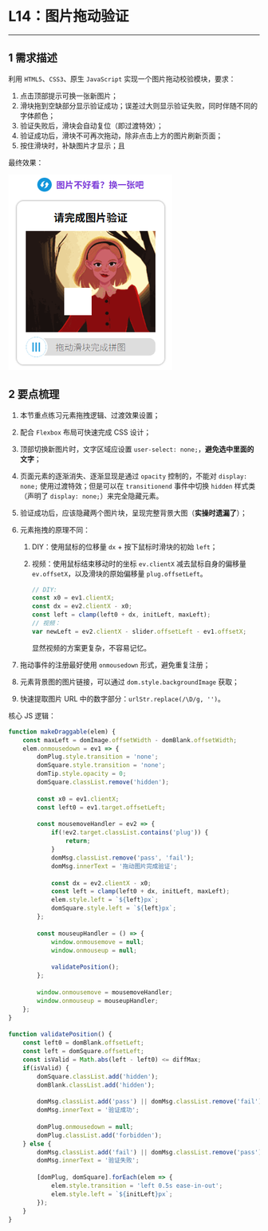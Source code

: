 # L14：图片拖动验证

---



## 1 需求描述

利用 `HTML5`、`CSS3`、原生 `JavaScript` 实现一个图片拖动校验模块，要求：

1. 点击顶部提示可换一张新图片；
2. 滑块拖到空缺部分显示验证成功；误差过大则显示验证失败，同时伴随不同的字体颜色；
3. 验证失败后，滑块会自动复位（即过渡特效）；
4. 验证成功后，滑块不可再次拖动，除非点击上方的图片刷新页面；
5. 按住滑块时，补缺图片才显示；且

最终效果：

![](../assets/14.1.png)



## 2 要点梳理

1. 本节重点练习元素拖拽逻辑、过渡效果设置；

2. 配合 `Flexbox` 布局可快速完成 CSS 设计；

3. 顶部切换新图片时，文字区域应设置 `user-select: none;`，**避免选中里面的文字**；

4. 页面元素的逐渐消失、逐渐显现是通过 `opacity` 控制的，不能对 `display: none;` 使用过渡特效；但是可以在 `transitionend` 事件中切换 `hidden` 样式类（声明了 `display: none;`）来完全隐藏元素。

5. 验证成功后，应该隐藏两个图片块，呈现完整背景大图（**实操时遗漏了**）；

6. 元素拖拽的原理不同：

   1. DIY：使用鼠标的位移量 `dx` + 按下鼠标时滑块的初始 `left`；

   2. 视频：使用鼠标结束移动时的坐标 `ev.clientX` 减去鼠标自身的偏移量 `ev.offsetX`，以及滑块的原始偏移量 `plug.offsetLeft`。

      ```js
      // DIY:
      const x0 = ev1.clientX;
      const dx = ev2.clientX - x0;
      const left = clamp(left0 + dx, initLeft, maxLeft);
      // 视频：
      var newLeft = ev2.clientX - slider.offsetLeft - ev1.offsetX;
      ```

      显然视频的方案更复杂，不容易记忆。

7. 拖动事件的注册最好使用 `onmousedown` 形式，避免重复注册；

8. 元素背景图的图片链接，可以通过 `dom.style.backgroundImage` 获取；

9. 快速提取图片 URL 中的数字部分：`urlStr.replace(/\D/g, '')`。

核心 JS 逻辑：

```js
function makeDraggable(elem) {
    const maxLeft = domImage.offsetWidth - domBlank.offsetWidth;
    elem.onmousedown = ev1 => {
        domPlug.style.transition = 'none';
        domSquare.style.transition = 'none';
        domTip.style.opacity = 0;
        domSquare.classList.remove('hidden');

        const x0 = ev1.clientX;
        const left0 = ev1.target.offsetLeft;

        const mousemoveHandler = ev2 => {
            if(!ev2.target.classList.contains('plug')) {
                return;
            }
            domMsg.classList.remove('pass', 'fail');
            domMsg.innerText = '拖动图片完成验证';

            const dx = ev2.clientX - x0;
            const left = clamp(left0 + dx, initLeft, maxLeft);
            elem.style.left = `${left}px`;
            domSquare.style.left = `${left}px`;
        };

        const mouseupHandler = () => {
            window.onmousemove = null;
            window.onmouseup = null;

            validatePosition();
        };

        window.onmousemove = mousemoveHandler;
        window.onmouseup = mouseupHandler;
    };
}

function validatePosition() {
    const left0 = domBlank.offsetLeft;
    const left = domSquare.offsetLeft;
    const isValid = Math.abs(left - left0) <= diffMax;
    if(isValid) {
        domSquare.classList.add('hidden');
        domBlank.classList.add('hidden');

        domMsg.classList.add('pass') || domMsg.classList.remove('fail');
        domMsg.innerText = '验证成功';

        domPlug.onmousedown = null;
        domPlug.classList.add('forbidden');
    } else {
        domMsg.classList.add('fail') || domMsg.classList.remove('pass');
        domMsg.innerText = '验证失败';
        
        [domPlug, domSquare].forEach(elem => {
            elem.style.transition = 'left 0.5s ease-in-out';
            elem.style.left = `${initLeft}px`;
        });
    }
}
```




